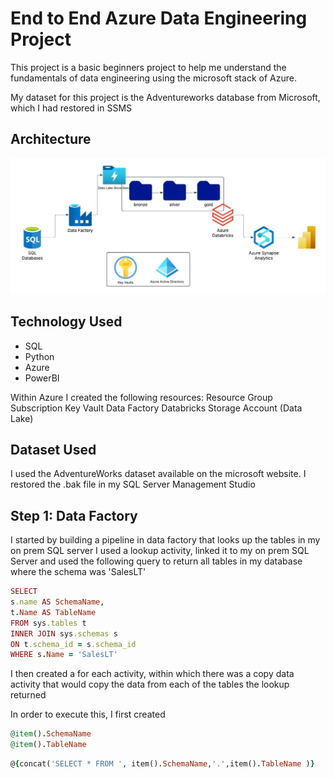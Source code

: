 # End to End Azure Data Engineering Project

This project is a basic beginners project to help me understand the fundamentals of data engineering using the microsoft stack of Azure.

My dataset for this project is the Adventureworks database from Microsoft, which I had restored in SSMS

## Architecture
![Project Architecture](https://github.com/jakebarr98/adverntureworks-data-engineering-project/blob/main/DataEngProjectDA.jpeg)


## Technology Used
- SQL
- Python
- Azure
- PowerBI

Within Azure I created the following resources:
  Resource Group
    Subscription
    Key Vault
    Data Factory
    Databricks
    Storage Account (Data Lake)

## Dataset Used
I used the AdventureWorks dataset available on the microsoft website. I restored the .bak file in my SQL Server Management Studio 

## Step 1: Data Factory
I started by building a pipeline in data factory that looks up the tables in my on prem SQL server
I used a lookup activity, linked it to my on prem SQL Server and used the following query to return all tables in my database where the schema was 'SalesLT'

```ruby
SELECT
s.name AS SchemaName,
t.Name AS TableName
FROM sys.tables t
INNER JOIN sys.schemas s
ON t.schema_id = s.schema_id
WHERE s.Name = 'SalesLT'
```
I then created a for each activity, within which there was a copy data activity that would copy the data from each of the tables the lookup returned

In order to execute this, I first created 

```ruby
@item().SchemaName
@item().TableName
```

```ruby
@{concat('SELECT * FROM ', item().SchemaName,'.',item().TableName )}
```
